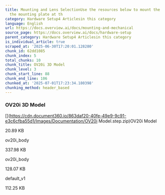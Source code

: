 ```yaml
---
title: Mounting and Lens SelectionUse the resources below to mount the OV20i using
  the mounting plate at th
category: Hardware Setup4 Articlesin this category
language: English
url: https://docs.overview.ai/docs/mounting-and-mechanical
source_page: https://docs.overview.ai/docs/hardware-setup
parent_category: Hardware Setup4 Articlesin this category
is_individual_article: true
scraped_at: '2025-06-30T17:20:01.128280'
chunk_id: 62dd1085
chunk_index: 5
total_chunks: 10
chunk_title: OV20i 3D Model
chunk_level: 3
chunk_start_line: 88
chunk_end_line: 106
chunked_at: '2025-07-01T17:23:34.180398'
chunking_method: header_based
---
```


### OV20i 3D Model

[](https://cdn.document360.io/863daf20-40fe-49e9-9c91-e3c6cfba55d1/Images/Documentation/OV20i Model.step.zip)OV20i Model

20.89 KB

[](https://cdn.document360.io/863daf20-40fe-49e9-9c91-e3c6cfba55d1/Images/Documentation/ov20i_body.STEP)ov20i\_body

337.98 KB

[](https://cdn.document360.io/863daf20-40fe-49e9-9c91-e3c6cfba55d1/Images/Documentation/ov20i_body.SLDPRT)ov20i\_body

128.07 KB

[](https://cdn.document360.io/863daf20-40fe-49e9-9c91-e3c6cfba55d1/Images/Documentation/default_v1.STEP)default\_v1

112.25 KB
